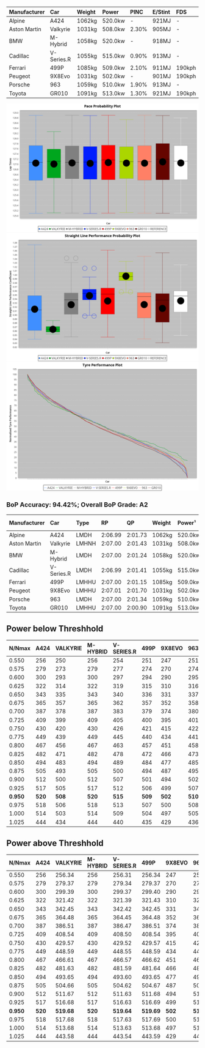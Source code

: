 | Manufacturer | Car        | Weight | Power   | PINC    | E/Stint | FDS     |
|:-|:-|:-|:-|:-|:-|:-|
| Alpine       | A424       | 1062kg | 520.0kw |    -    | 921MJ   |    -    |
| Aston Martin | Valkyrie   | 1031kg | 508.0kw | 2.30%   | 905MJ   |    -    |
| BMW          | M-Hybrid   | 1058kg | 520.0kw |    -    | 918MJ   |    -    |
| Cadillac     | V-Series.R | 1055kg | 515.0kw | 0.90%   | 913MJ   |    -    |
| Ferrari      | 499P       | 1085kg | 509.0kw | 2.10%   | 911MJ   | 190kph  |
| Peugeot      | 9X8Evo     | 1031kg | 502.0kw |    -    | 901MJ   | 190kph  |
| Porsche      | 963        | 1059kg | 510.0kw | 1.90%   | 913MJ   |    -    |
| Toyota       | GR010      | 1091kg | 513.0kw | 1.30%   | 921MJ   | 190kph  |

![PACECHART](./IMG/AUTO.png)
![STRAIGHTLINEPERFORMANCECHART](./IMG/AUTO_sp.png)
![TYREPERFORMANCECHART](./IMG/AUTO_tw.png)

### BoP Accuracy: 94.42%; Overall BoP Grade: A2
| Manufacturer | Car        | Type  | RP      | QP      | Weight | Power¹  | Threshhold | PINC    | Power²   | E/Stint | AVG Vmax  | FDS     | RDLC | L/Stint | BOP-Grade | Model Accuracy | Model Points | Match%  | SimDiff |
|:-|:-|:-|:-|:-|:-|:-|:-|:-|:-|:-|:-|:-|:-|:-|:-|:-|:-|:-|:-|
| Alpine       | A424       | LMDH  | 2:06.99 | 2:01.73 | 1062kg | 520.0kw | 250.0kph   |    -    | 520.00kw |  921MJ  | 295.80kph |    -    | 1.01 | 25      | ~A1       | 99.37%         | 2056         | 96.59%  | +0.24   |
| Aston Martin | Valkyrie   | LMHNH | 2:07.00 | 2:01.43 | 1031kg | 508.0kw | 250.0kph   | 2.30%   | 519.70kw |  905MJ  | 288.78kph |    -    | 1.06 | 25      | +D1       | 100.00%        | 247          | 69.77%  | #       |
| BMW          | M-Hybrid   | LMDH  | 2:07.00 | 2:01.24 | 1058kg | 520.0kw | 250.0kph   |    -    | 520.00kw |  918MJ  | 298.76kph |    -    | 1.01 | 25      | ~A1       | 99.20%         | 3081         | 100.00% | +0.25   |
| Cadillac     | V-Series.R | LMDH  | 2:06.99 | 2:01.41 | 1055kg | 515.0kw | 250.0kph   | 0.90%   | 519.60kw |  913MJ  | 300.35kph |    -    | 1.01 | 25      | +A2       | 99.22%         | 5358         | 93.49%  | +0.85   |
| Ferrari      | 499P       | LMHHU | 2:07.00 | 2:01.15 | 1085kg | 509.0kw | 250.0kph   | 2.10%   | 519.70kw |  911MJ  | 297.80kph | 190kph  | 1.02 | 25      | ~A1       | 99.93%         | 6954         | 100.00% | +0.43   |
| Peugeot      | 9X8Evo     | LMHHU | 2:07.01 | 2:01.70 | 1031kg | 502.0kw | 250.0kph   |    -    | 502.00kw |  901MJ  | 309.69kph | 190kph  | 1.02 | 25      | ~A1       | 100.00%        | 1458         | 95.50%  | +0.07   |
| Porsche      | 963        | LMDH  | 2:07.00 | 2:01.34 | 1059kg | 510.0kw | 250.0kph   | 1.90%   | 519.70kw |  913MJ  | 297.57kph |    -    | 1.01 | 25      | ~A1       | 99.87%         | 14199        | 100.00% | -0.18   |
| Toyota       | GR010      | LMHHU | 2:07.00 | 2:00.90 | 1091kg | 513.0kw | 250.0kph   | 1.30%   | 519.70kw |  921MJ  | 294.50kph | 190kph  | 1.02 | 25      | ~A1       | 99.92%         | 5012         | 100.00% | +0.92   |

## Power below Threshhold
| N/Nmax    | A424    | VALKYRIE | M-HYBRID | V-SERIES.R | 499P    | 9X8EVO  | 963     | GR010   |
|:-|:-|:-|:-|:-|:-|:-|:-|:-|
|  0.550    |  256    |  250     |  256     |  254       |  251    |  247    |  251    |  253    |
|  0.575    |  279    |  273     |  279     |  277       |  274    |  270    |  274    |  276    |
|  0.600    |  300    |  293     |  300     |  297       |  294    |  290    |  295    |  296    |
|  0.625    |  322    |  314     |  322     |  319       |  315    |  310    |  316    |  317    |
|  0.650    |  343    |  335     |  343     |  340       |  336    |  331    |  337    |  338    |
|  0.675    |  365    |  357     |  365     |  362       |  357    |  352    |  358    |  360    |
|  0.700    |  387    |  378     |  387     |  383       |  379    |  374    |  380    |  382    |
|  0.725    |  409    |  399     |  409     |  405       |  400    |  395    |  401    |  403    |
|  0.750    |  430    |  420     |  430     |  426       |  421    |  415    |  422    |  424    |
|  0.775    |  449    |  439     |  449     |  445       |  440    |  434    |  441    |  443    |
|  0.800    |  467    |  456     |  467     |  463       |  457    |  451    |  458    |  461    |
|  0.825    |  482    |  471     |  482     |  478       |  472    |  466    |  473    |  476    |
|  0.850    |  494    |  483     |  494     |  489       |  484    |  477    |  485    |  487    |
|  0.875    |  505    |  493     |  505     |  500       |  494    |  487    |  495    |  498    |
|  0.900    |  512    |  500     |  512     |  507       |  501    |  494    |  502    |  505    |
|  0.925    |  517    |  505     |  517     |  512       |  506    |  499    |  507    |  510    |
| **0.950** | **520** | **508**  | **520**  | **515**    | **509** | **502** | **510** | **513** |
|  0.975    |  518    |  506     |  518     |  513       |  507    |  500    |  508    |  511    |
|  1.000    |  514    |  503     |  514     |  509       |  504    |  497    |  505    |  507    |
|  1.025    |  444    |  434     |  444     |  440       |  435    |  429    |  436    |  438    |

## Power above Threshhold
| N/Nmax    | A424    | VALKYRIE   | M-HYBRID | V-SERIES.R | 499P       | 9X8EVO  | 963        | GR010      |
|:-|:-|:-|:-|:-|:-|:-|:-|:-|
|  0.550    |  256    |  256.34    |  256     |  256.31    |  256.34    |  247    |  256.34    |  256.33    |
|  0.575    |  279    |  279.37    |  279     |  279.34    |  279.37    |  270    |  279.37    |  279.36    |
|  0.600    |  300    |  299.39    |  300     |  299.37    |  299.40    |  290    |  299.40    |  299.39    |
|  0.625    |  322    |  321.42    |  322     |  321.39    |  321.43    |  310    |  321.43    |  321.41    |
|  0.650    |  343    |  342.45    |  343     |  342.42    |  342.45    |  331    |  342.45    |  342.44    |
|  0.675    |  365    |  364.48    |  365     |  364.45    |  364.48    |  352    |  364.48    |  364.47    |
|  0.700    |  387    |  386.51    |  387     |  386.47    |  386.51    |  374    |  386.51    |  386.50    |
|  0.725    |  409    |  408.54    |  409     |  408.50    |  408.54    |  395    |  408.54    |  408.53    |
|  0.750    |  430    |  429.57    |  430     |  429.52    |  429.57    |  415    |  429.57    |  429.55    |
|  0.775    |  449    |  448.59    |  449     |  448.55    |  448.59    |  434    |  448.60    |  448.58    |
|  0.800    |  467    |  466.61    |  467     |  466.57    |  466.62    |  451    |  466.62    |  466.60    |
|  0.825    |  482    |  481.63    |  482     |  481.59    |  481.64    |  466    |  481.64    |  481.62    |
|  0.850    |  494    |  493.65    |  494     |  493.60    |  493.65    |  477    |  493.66    |  493.64    |
|  0.875    |  505    |  504.66    |  505     |  504.62    |  504.67    |  487    |  504.67    |  504.65    |
|  0.900    |  512    |  511.67    |  512     |  511.63    |  511.68    |  494    |  511.68    |  511.66    |
|  0.925    |  517    |  516.68    |  517     |  516.63    |  516.69    |  499    |  516.69    |  516.67    |
| **0.950** | **520** | **519.68** | **520**  | **519.64** | **519.69** | **502** | **519.69** | **519.67** |
|  0.975    |  518    |  517.68    |  518     |  517.63    |  517.69    |  500    |  517.69    |  517.67    |
|  1.000    |  514    |  513.68    |  514     |  513.63    |  513.68    |  497    |  513.68    |  513.66    |
|  1.025    |  444    |  443.58    |  444     |  443.54    |  443.59    |  429    |  443.59    |  443.57    |
